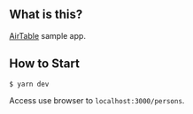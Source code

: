 ## What is this?

[AirTable](https://www.airtable.com/) sample app.

## How to Start

```
$ yarn dev
```

Access use browser to `localhost:3000/persons`.
